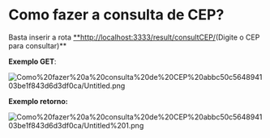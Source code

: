# Como fazer a consulta de CEP?

Basta inserir a rota [**http://localhost:3333/result/consultCEP/](http://localhost:3333/result/consultCEP/31814350)(Digite o CEP para consultar)**

**Exemplo GET**:

![Como%20fazer%20a%20consulta%20de%20CEP%20abbc50c564894103be1f843d6d3df0ca/Untitled.png](Como%20fazer%20a%20consulta%20de%20CEP%20abbc50c564894103be1f843d6d3df0ca/Untitled.png)

**Exemplo retorno:**

![Como%20fazer%20a%20consulta%20de%20CEP%20abbc50c564894103be1f843d6d3df0ca/Untitled%201.png](Como%20fazer%20a%20consulta%20de%20CEP%20abbc50c564894103be1f843d6d3df0ca/Untitled%201.png)


